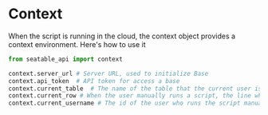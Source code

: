 # Context

When the script is running in the cloud, the context object provides a context environment. Here's how to use it

```Python
from seatable_api import context

context.server_url # Server URL, used to initialize Base
context.api_token  # API token for access a base
context.current_table  # The name of the table that the current user is viewing when the user runs a script manually
context.current_row # When the user manually runs a script, the line where the cursor is currently located
context.current_username # The id of the user who runs the script manually
```
